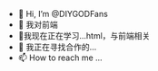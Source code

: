 - 👋 Hi, I’m @DIYGODFans
- 👀 我对前端
- 🌱我现在正在学习...html，与前端相关
- 💞️ 我正在寻找合作的...
- 📫 How to reach me ...

<!---
DIYGODFans/DIYGODFans is a ✨ special ✨ repository because its `README.md` (this file) appears on your GitHub profile.
You can click the Preview link to take a look at your changes.
--->
